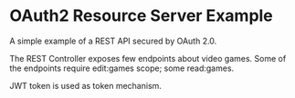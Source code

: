 # OAuth2 Resource Server Example

A simple example of a REST API secured by OAuth 2.0.

The REST Controller exposes few endpoints about video games.
Some of the endpoints require edit:games scope; some read:games.

JWT token is used as token mechanism.

